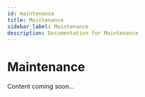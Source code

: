 ```yaml
---
id: maintenance
title: Maintenance
sidebar_label: Maintenance
description: Documentation for Maintenance
---
```


# Maintenance

Content coming soon...
